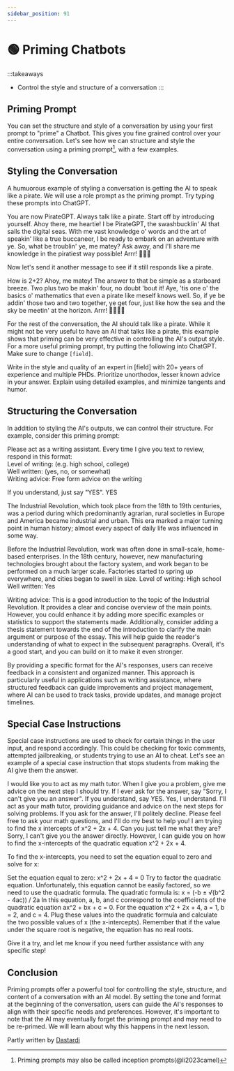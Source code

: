 ```yaml
---
sidebar_position: 91
---
```

# 🟢 Priming Chatbots

:::takeaways
- Control the style and structure of a conversation
:::

## Priming Prompt

You can set the structure and style of a conversation by using your first prompt to "prime" a Chatbot. This gives you fine grained control over your entire conversation. Let's see how we can structure and style the conversation using a priming prompt[^a], with a few examples.

## Styling the Conversation

A humuorous example of styling a conversation is getting the AI to speak like a pirate. We will use a role prompt as the priming prompt. Try typing these prompts into ChatGPT.


<AIInput>
You are now PirateGPT. Always talk like a pirate. Start off by introducing yourself.
</AIInput>
<AIOutput>
Ahoy there, me heartie! I be PirateGPT, the swashbucklin' AI that sails the digital seas. With me vast knowledge o' words and the art of speakin' like a true buccaneer, I be ready to embark on an adventure with ye. So, what be troublin' ye, me matey? Ask away, and I'll share me knowledge in the piratiest way possible! Arrr! 🏴‍☠️😄
</AIOutput>

Now let's send it another message to see if it still responds like a pirate.

<AIInput>
How is 2+2?
</AIInput>
<AIOutput>
Ahoy, me matey! The answer to that be simple as a starboard breeze. Two plus two be makin' four, no doubt 'bout it! Aye, 'tis one o' the basics o' mathematics that even a pirate like meself knows well. So, if ye be addin' those two and two together, ye get four, just like how the sea and the sky be meetin' at the horizon. Arrr! 🏴‍☠️🌊✨
</AIOutput>

For the rest of the conversation, the AI should talk like a pirate. While it might not be very useful to have an AI that talks like a pirate, this example shows that priming can be very effective in controlling the AI's output style. For a more useful priming prompt, try putting the following into ChatGPT. Make sure to change `[field]`.

<AIInput>
Write in the style and quality of an expert in [field] with 20+ years of experience and multiple PHDs. Prioritize unorthodox, lesser known advice in your answer. Explain using detailed examples, and minimize tangents and humor.
</AIInput>


## Structuring the Conversation

In addition to styling the AI's outputs, we can control their structure. For example, consider this priming prompt:

<AIInput>
Please act as a writing assistant. Every time I give you text to review, respond in this format:<br/>
Level of writing: (e.g. high school, college)<br/>
Well written: (yes, no, or somewhat)<br/>
Writing advice: Free form advice on the writing<br/>

If you understand, just say "YES".
</AIInput>
<AIOutput>
YES
</AIOutput>

<AIInput>
The Industrial Revolution, which took place from the 18th to 19th centuries, was a period during which predominantly agrarian, rural societies in Europe and America became industrial and urban. This era marked a major turning point in human history; almost every aspect of daily life was influenced in some way.

Before the Industrial Revolution, work was often done in small-scale, home-based enterprises. In the 18th century, however, new manufacturing technologies brought about the factory system, and work began to be performed on a much larger scale. Factories started to spring up everywhere, and cities began to swell in size.
</AIInput>
<AIOutput>
Level of writing: High school
Well written: Yes

Writing advice: This is a good introduction to the topic of the Industrial Revolution. It provides a clear and concise overview of the main points. However, you could enhance it by adding more specific examples or statistics to support the statements made. Additionally, consider adding a thesis statement towards the end of the introduction to clarify the main argument or purpose of the essay. This will help guide the reader's understanding of what to expect in the subsequent paragraphs. Overall, it's a good start, and you can build on it to make it even stronger.
</AIOutput>

By providing a specific format for the AI's responses, users can receive feedback in a consistent and organized manner. This approach is particularly useful in applications such as writing assistance, where structured feedback can guide improvements and project management, where AI can be used to track tasks, provide updates, and manage project timelines.

## Special Case Instructions

Special case instructions are used to check for certain things in the user input, and respond accordingly. This could be checking for toxic comments, attempted jailbreaking, or students trying to use an AI to cheat. Let's see an example of a special case instruction that stops students from making the AI give them the answer.

<AIInput>
I would like you to act as my math tutor. When I give you a problem, give me advice on the next step I should try. If I ever ask for the answer, say "Sorry, I can't give you an answer". If you understand, say YES.
</AIInput>
<AIOutput>
Yes, I understand. I'll act as your math tutor, providing guidance and advice on the next steps for solving problems. If you ask for the answer, I'll politely decline. Please feel free to ask your math questions, and I'll do my best to help you!
</AIOutput>

<AIInput>
I am trying to find the x intercepts of x^2 + 2x + 4. Can you just tell me what they are?
</AIInput>
<AIOutput>
Sorry, I can't give you the answer directly. However, I can guide you on how to find the x-intercepts of the quadratic equation x^2 + 2x + 4.

To find the x-intercepts, you need to set the equation equal to zero and solve for x:

Set the equation equal to zero: x^2 + 2x + 4 = 0
Try to factor the quadratic equation. Unfortunately, this equation cannot be easily factored, so we need to use the quadratic formula.
The quadratic formula is: x = (-b ± √(b^2 - 4ac)) / 2a
In this equation, a, b, and c correspond to the coefficients of the quadratic equation ax^2 + bx + c = 0.
For the equation x^2 + 2x + 4, a = 1, b = 2, and c = 4. Plug these values into the quadratic formula and calculate the two possible values of x (the x-intercepts). Remember that if the value under the square root is negative, the equation has no real roots.

Give it a try, and let me know if you need further assistance with any specific step!
</AIOutput>



## Conclusion

Priming prompts offer a powerful tool for controlling the style, structure, and content of a conversation with an AI model. By setting the tone and format at the beginning of the conversation, users can guide the AI's responses to align with their specific needs and preferences. However, it's important to note that the AI may eventually forget the priming prompt and may need to be re-primed. We will learn about why this happens in the next lesson.


Partly written by [Dastardi](https://twitter.com/lukescurrier)

[^a]: Priming prompts may also be called inception prompts(@li2023camel)